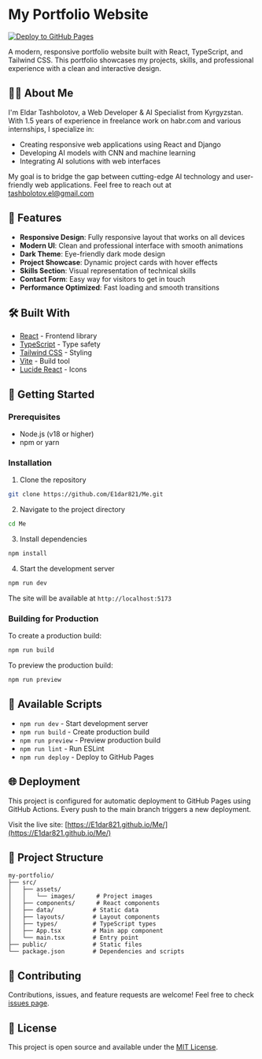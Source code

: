 # My Portfolio Website

[![Deploy to GitHub Pages](https://github.com/E1dar821/Me/actions/workflows/deploy.yml/badge.svg)](https://github.com/E1dar821/Me/actions/workflows/deploy.yml)

A modern, responsive portfolio website built with React, TypeScript, and Tailwind CSS. This portfolio showcases my projects, skills, and professional experience with a clean and interactive design.

## 👨‍💻 About Me

I'm Eldar Tashbolotov, a Web Developer & AI Specialist from Kyrgyzstan. With 1.5 years of experience in freelance work on habr.com and various internships, I specialize in:

- Creating responsive web applications using React and Django
- Developing AI models with CNN and machine learning
- Integrating AI solutions with web interfaces

My goal is to bridge the gap between cutting-edge AI technology and user-friendly web applications. Feel free to reach out at tashbolotov.el@gmail.com

## 🚀 Features

- **Responsive Design**: Fully responsive layout that works on all devices
- **Modern UI**: Clean and professional interface with smooth animations
- **Dark Theme**: Eye-friendly dark mode design
- **Project Showcase**: Dynamic project cards with hover effects
- **Skills Section**: Visual representation of technical skills
- **Contact Form**: Easy way for visitors to get in touch
- **Performance Optimized**: Fast loading and smooth transitions

## 🛠️ Built With

- [React](https://reactjs.org/) - Frontend library
- [TypeScript](https://www.typescriptlang.org/) - Type safety
- [Tailwind CSS](https://tailwindcss.com/) - Styling
- [Vite](https://vitejs.dev/) - Build tool
- [Lucide React](https://lucide.dev/) - Icons

## 🚦 Getting Started

### Prerequisites

- Node.js (v18 or higher)
- npm or yarn

### Installation

1. Clone the repository
```bash
git clone https://github.com/E1dar821/Me.git
```

2. Navigate to the project directory
```bash
cd Me
```

3. Install dependencies
```bash
npm install
```

4. Start the development server
```bash
npm run dev
```

The site will be available at `http://localhost:5173`

### Building for Production

To create a production build:
```bash
npm run build
```

To preview the production build:
```bash
npm run preview
```

## 📄 Available Scripts

- `npm run dev` - Start development server
- `npm run build` - Create production build
- `npm run preview` - Preview production build
- `npm run lint` - Run ESLint
- `npm run deploy` - Deploy to GitHub Pages

## 🌐 Deployment

This project is configured for automatic deployment to GitHub Pages using GitHub Actions. Every push to the main branch triggers a new deployment.

Visit the live site: [https://E1dar821.github.io/Me/](https://E1dar821.github.io/Me/)

## 📁 Project Structure

```
my-portfolio/
├── src/
│   ├── assets/
│   │   └── images/      # Project images
│   ├── components/      # React components
│   ├── data/           # Static data
│   ├── layouts/        # Layout components
│   ├── types/          # TypeScript types
│   ├── App.tsx         # Main app component
│   └── main.tsx        # Entry point
├── public/             # Static files
└── package.json        # Dependencies and scripts
```

## 🤝 Contributing

Contributions, issues, and feature requests are welcome! Feel free to check [issues page](https://github.com/E1dar821/Me/issues).

## 📝 License

This project is open source and available under the [MIT License](LICENSE). 